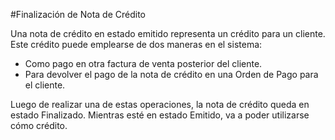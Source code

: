 #Finalización de Nota de Crédito

Una nota de crédito en estado emitido representa un crédito para un cliente.
Este crédito puede emplearse de dos maneras en el sistema:

- Como pago en otra factura de venta posterior del cliente.
- Para devolver el pago de la nota de crédito en una Orden de Pago para el cliente.

Luego de realizar una de estas operaciones, la nota de crédito queda en estado Finalizado.
Mientras esté en estado Emitido, va a poder utilizarse cómo crédito.
